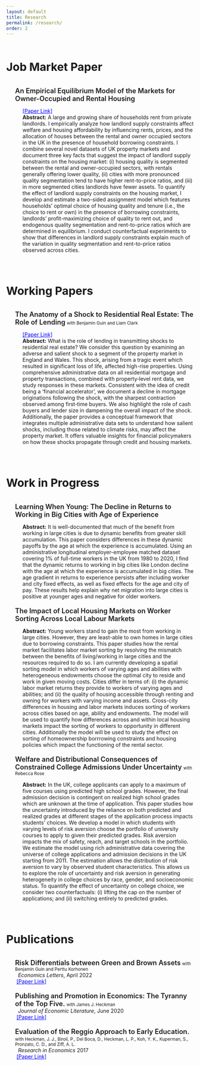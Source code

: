 ```yaml
---
layout: default
title: Research
permalink: /research/
order: 2
---
```


<style type="text/css">
  ul li {
    margin-bottom: 20px;
    }
</style>
<div style="line-height:50%;">
    <br>
</div>

<div>
    <h1 style="font-size: 30px;">
    Job Market Paper
    </h1>
</div>

<div style="line-height:10%;">
    <br>
</div>

<ul style="list-style-type:none;">
<li><b style="font-weight: 600; font-size: 18px"> An Empirical Equilibrium Model of the Markets for Owner-Occupied and Rental Housing </b>
     <br> 
         <p style="margin-left: 20px; max-width: 1000px"> <span style="font-size: 14px;"> <a style="color: blue" href="{{ site.baseurl }}/assets/Moktan_LSE_JMP.pdf" target="_blank">[Paper Link]</a> </span><br> <strong>Abstract:</strong> A large and growing share of households rent from private landlords. I empirically analyze how landlord supply constraints affect welfare and housing affordability by influencing rents, prices, and the allocation of houses between the rental and owner occupied sectors in the UK in the presence of household borrowing constraints. I combine several novel datasets of UK property markets and document three key facts that suggest the impact of landlord supply constraints on the housing market: (i) housing quality is segmented between the rental and owner-occupied sectors, with rentals generally offering lower quality, (ii) cities with more pronounced quality segmentation tend to have higher rent-to-price ratios, and (iii) in more segmented cities landlords have fewer assets. To quantify the effect of landlord supply constraints on the housing market, I develop and estimate a two-sided assignment model which features households’ optimal choice of housing quality and tenure (i.e., the choice to rent or own) in the presence of borrowing constraints, landlords’ profit-maximizing choice of quality to rent out, and endogenous quality segmentation and rent-to-price ratios which are determined in equilibrium. I conduct counterfactual experiments to show that differences in landlord supply constraints explain much of the variation in quality segmentation and rent-to-price ratios observed across cities. </p> </li>
</ul>
<div style="line-height:150%;">
    <br>
</div>
<div>
<div>
    <h1 style="font-size: 30px;">
    Working Papers
    </h1>
</div>

<div style="line-height:10%;">
    <br>
</div>
<ul style="list-style-type:none;">
<li><b style="font-weight: 600; font-size: 18px">The Anatomy of a Shock to Residential Real Estate: The Role of Lending</b> <small>with Benjamin Guin and Liam Clark</small>
<br> 
         <p style="margin-left: 20px; max-width: 1000px"> <span style="font-size: 14px;"> <a style="color: blue" href="https://www.bankofengland.co.uk/working-paper/2025/the-anatomy-of-a-shock-to-residential-real-estate-the-role-of-lending" target="_blank">[Paper Link]</a> </span><br> <strong>Abstract:</strong> What is the role of lending in transmitting shocks to residential real estate? We consider this question by examining an adverse and salient shock to a segment of the property market in England and Wales. This shock, arising from a tragic event which resulted in significant loss of life, affected high-rise properties. Using comprehensive administrative data on all residential mortgage and property transactions, combined with property‑level rent data, we study responses in these markets. Consistent with the idea of credit being a ‘financial accelerator’, we document a decline in mortgage originations following the shock, with the sharpest contraction observed among first‑time buyers. We also highlight the role of cash buyers and lender size in dampening the overall impact of the shock. Additionally, the paper provides a conceptual framework that integrates multiple administrative data sets to understand how salient shocks, including those related to climate risks, may affect the property market. It offers valuable insights for financial policymakers on how these shocks propagate through credit and housing markets.  </p> </li>
</ul>  
<div style="line-height:150%;">
    <br>
</div>
<div>
<div>
    <h1 style="font-size: 30px;">
    Work in Progress
    </h1>
</div>

<div style="line-height:10%;">
    <br>
</div>
<ul style="list-style-type:none;">
<li><b style="font-weight: 600; font-size: 18px">Learning When Young: The Decline in Returns to Working in Big Cities with Age of Experience</b><p style="margin-left: 20px; max-width: 1000px"> <strong>Abstract:</strong> It is well-documented that much of the benefit from working in large cities is due to dynamic benefits from greater skill accumulation. This paper considers differences in these dynamic payoffs by the age at which the experience is accumulated. Using an administrative longitudinal employer-employee matched dataset covering 1% of full-time workers in the UK from 1980 to 2020, I find that the dynamic returns to working in big cities like London decline with the age at which the experience is accumulated in big cities. The age gradient in returns to experience persists after including worker and city fixed effects, as well as fixed effects for the age and city of pay. These results help explain why net migration into large cities is positive at younger ages and negative for older workers. </p></li>
<li><b style="font-weight: 600; font-size: 18px">The Impact of Local Housing Markets on Worker Sorting Across Local Labour Markets</b><p style="margin-left: 20px; max-width: 1000px">  <strong>Abstract:</strong> Young workers stand to gain the most from working in large cities. However, they are least-able to own homes in large cities due to borrowing constraints. This paper studies how the rental market facilitates labor market sorting by resolving the mismatch between the benefits of living/working in large cities and the resources required to do so. I am currently developing a spatial sorting model in which workers of varying ages and abilities with heterogeneous endowments choose the optimal city to reside and work in given moving costs. Cities differ in terms of: (i) the dynamic labor market returns they provide to workers of varying ages and abilities; and (ii) the quality of housing  accessible through renting and owning for workers with varying income and assets. Cross-city differences in housing and labor markets induces sorting of workers across cities based on age, ability and endowments. The model will be used to quantify how differences across and within local housing markets impact the sorting of workers to opportunity in different cities. Additionally the model will be used to study the effect on sorting of homeownership borrrowing constraints and housing policies which impact the functioning of the rental sector.  </p></li>
<li><b style="font-weight: 600; font-size: 18px">Welfare and Distributional Consequences of Constrained College Admissions Under Uncertainty </b> <small>with Rebecca Rose</small> <p style="margin-left: 20px; max-width: 1000px">  <strong>Abstract:</strong> In the UK, college applicants can apply to a maximum of five courses using predicted high school grades. However, the final admission decision is contingent on realized high school grades which are unknown at the time of application. This paper studies how the uncertainty introduced by the reliance on both predicted and realized grades at different stages of the application process impacts students' choices. We develop a model in which students with varying levels of risk aversion choose the portfolio of university courses to apply to given their predicted grades. Risk aversion impacts the mix of safety, reach, and target schools in the portfolio. We estimate the model using rich administrative data covering the universe of college applications and admission decisions in the UK starting from 2011. The estimation allows the distribution of risk aversion to vary by observed student characteristics. This allows us to explore the role of uncertainty and risk aversion in generating heterogeneity in college choices by race, gender, and socioeconomic status. To quantify the effect of uncertainty on college choice, we consider two counterfactuals: (i) lifting the cap on the number of applications; and (ii) switching entirely to predicted grades. </p></li>
</ul>  
<div style="line-height:150%;">
    <br>
</div>
<div>
    <h1 style="font-size: 30px;">
    Publications
    </h1>
</div>
<div style="line-height:10%;">
    <br>
</div>


<ul style="list-style-type:none;">
<li><b style="font-weight: 600; font-size: 18px">Risk Differentials between Green and Brown Assets</b> <small> with Benjamin Guin and Perttu Korhonen</small> <br> 
    &nbsp; <em>Economics Letters</em>, April 2022<br>
    &nbsp;<a style="color: blue" href="https://www.sciencedirect.com/science/article/abs/pii/S016517652200026X" target="_blank">[Paper Link]</a> </li>
<li><b style="font-weight: 600; font-size: 18px">Publishing and Promotion in Economics: The Tyranny of the Top Five.</b> <small> with James J. Heckman</small> <br> 
    &nbsp; <em> Journal of Economic Literature</em>, June 2020<br>
    &nbsp;<a style="color: blue" href="https://www.aeaweb.org/articles?id=10.1257/jel.20191574" target="_blank">[Paper Link]</a> </li>
<li><b style="font-weight: 600; font-size: 18px">Evaluation of the Reggio Approach to Early Education.</b> <small> with Heckman, J. J., Biroli, P., Del Boca, D., Heckman, L. P., Koh, Y. K., Kuperman, S., Pronzato, C. D., and Ziff, A. L.</small> <br> 
    &nbsp; <em> Research in Economics </em> 2017<br>
    &nbsp;<a style="color: blue"  href="https://www.sciencedirect.com/science/article/abs/pii/S1090944317301643" target="_blank">[Paper Link]</a> </li>
</ul>  